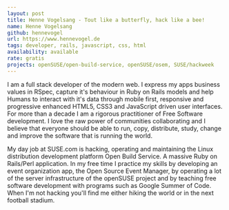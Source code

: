 ```yaml
---
layout: post
title: Henne Vogelsang - Tout like a butterfly, hack like a bee!
name: Henne Vogelsang
github: hennevogel
url: https://www.hennevogel.de
tags: developer, rails, javascript, css, html
availability: available
rate: gratis
projects: openSUSE/open-build-service, openSUSE/osem, SUSE/hackweek
---
```


I am a full stack developer of the modern web. I express my apps business values in RSpec, capture it's behaviour in Ruby on Rails models and help Humans to interact with it's data through mobile first, responsive and progressive enhanced HTML5, CSS3 and JavaScript driven user interfaces. For more than a decade I am a rigorous practitioner of Free Software development. I love the raw power of communities collaborating and I believe that everyone should be able to run, copy, distribute, study, change and improve the software that is running the world.

My day job at SUSE.com is hacking, operating and maintaining the Linux distribution development platform Open Build Service. A massive Ruby on Rails/Perl application. In my free time I practice my skills by developing an event organization app, the Open Source Event Manager, by operating a lot of the server infrastructure of the openSUSE project and by teaching free software development with programs such as Google Summer of Code. When I'm not hacking you'll find me either hiking the world or in the next football stadium.
